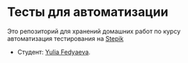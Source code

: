 # Тесты для автоматизации
Это репозиторий для хранений домашних работ по курсу автоматизация тестирования на [Stepik](https://stepik.org/course/575) 
* Студент: [Yulia Fedyaeva](https://vk.com/spudnik).


